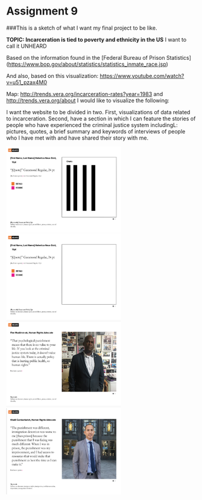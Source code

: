 # Assignment 9

###This is a sketch of what I want my final project to be like. 

**TOPIC: Incarceration is tied to poverty and ethnicity in the US** I want to call it UNHEARD

Based on the information found in the [Federal Bureau of Prison Statistics] (https://www.bop.gov/about/statistics/statistics_inmate_race.jsp)

And also, based on this visualization: https://www.youtube.com/watch?v=u51_pzax4M0

Map: http://trends.vera.org/incarceration-rates?year=1983 and http://trends.vera.org/about
I would like to visualize the following:

I want the website to be divided in two. First, visualizations of data related to incarceration. Second, have a section in which I can feature the stories of people who have experienced the criminal justice system includingL: pictures, quotes, a brief summary and keywords of interviews of people who I have met with and have shared their story with me. 

<img src="4.png" alt="Chart" style="width:304px;height:228px;">
<img src="1.png" alt="Chart" style="width:304px;height:228px;">
<img src="2.png" alt="Chart" style="width:304px;height:228px;">
<img src="3.png" alt="Chart" style="width:304px;height:228px;">
